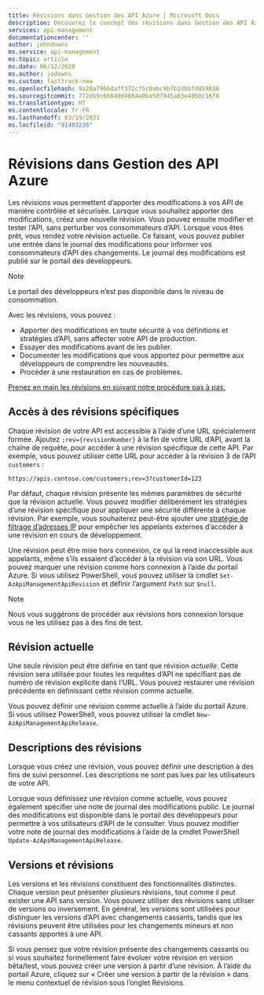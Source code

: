 ```yaml
---
title: Révisions dans Gestion des API Azure | Microsoft Docs
description: Découvrez le concept des révisions dans Gestion des API Azure.
services: api-management
documentationcenter: ''
author: johndowns
ms.service: api-management
ms.topic: article
ms.date: 06/12/2020
ms.author: jodowns
ms.custom: fasttrack-new
ms.openlocfilehash: 9a20a7966daff372cf5c0abc9b7b1dbbfd459838
ms.sourcegitcommit: 772eb9c6684dd4864e0ba507945a83e48b8c16f0
ms.translationtype: HT
ms.contentlocale: fr-FR
ms.lasthandoff: 03/19/2021
ms.locfileid: "91403236"
---
```

# <a name="revisions-in-azure-api-management"></a>Révisions dans Gestion des API Azure

Les révisions vous permettent d’apporter des modifications à vos API de manière contrôlée et sécurisée. Lorsque vous souhaitez apporter des modifications, créez une nouvelle révision. Vous pouvez ensuite modifier et tester l’API, sans perturber vos consommateurs d’API. Lorsque vous êtes prêt, vous rendez votre révision actuelle. Ce faisant, vous pouvez publier une entrée dans le journal des modifications pour informer vos consommateurs d’API des changements. Le journal des modifications est publié sur le portail des développeurs.

> [!NOTE]
> Le portail des développeurs n’est pas disponible dans le niveau de consommation.

Avec les révisions, vous pouvez :

- Apporter des modifications en toute sécurité à vos définitions et stratégies d’API, sans affecter votre API de production.
- Essayer des modifications avant de les publier.
- Documenter les modifications que vous apportez pour permettre aux développeurs de comprendre les nouveautés.
- Procéder à une restauration en cas de problèmes.

[Prenez en main les révisions en suivant notre procédure pas à pas.](./api-management-get-started-revise-api.md)

## <a name="accessing-specific-revisions"></a>Accès à des révisions spécifiques

Chaque révision de votre API est accessible à l’aide d’une URL spécialement formée. Ajoutez `;rev={revisionNumber}` à la fin de votre URL d’API, avant la chaîne de requête, pour accéder à une révision spécifique de cette API. Par exemple, vous pouvez utiliser cette URL pour accéder à la révision 3 de l’API `customers` :

`https://apis.contoso.com/customers;rev=3?customerId=123`

Par défaut, chaque révision présente les mêmes paramètres de sécurité que la révision actuelle. Vous pouvez modifier délibérément les stratégies d’une révision spécifique pour appliquer une sécurité différente à chaque révision. Par exemple, vous souhaiterez peut-être ajouter une [stratégie de filtrage d’adresses IP](./api-management-access-restriction-policies.md#RestrictCallerIPs) pour empêcher les appelants externes d’accéder à une révision en cours de développement.

Une révision peut être mise hors connexion, ce qui la rend inaccessible aux appelants, même s’ils essaient d’accéder à la révision via son URL. Vous pouvez marquer une révision comme hors connexion à l’aide du portail Azure. Si vous utilisez PowerShell, vous pouvez utiliser la cmdlet `Set-AzApiManagementApiRevision` et définir l’argument `Path` sur `$null`.

> [!NOTE]
> Nous vous suggérons de procéder aux révisions hors connexion lorsque vous ne les utilisez pas à des fins de test.

## <a name="current-revision"></a>Révision actuelle

Une seule révision peut être définie en tant que révision *actuelle*. Cette révision sera utilisée pour toutes les requêtes d’API ne spécifiant pas de numéro de révision explicite dans l’URL. Vous pouvez restaurer une révision précédente en définissant cette révision comme actuelle.

Vous pouvez définir une révision comme actuelle à l’aide du portail Azure. Si vous utilisez PowerShell, vous pouvez utiliser la cmdlet `New-AzApiManagementApiRelease`.

## <a name="revision-descriptions"></a>Descriptions des révisions

Lorsque vous créez une révision, vous pouvez définir une description à des fins de suivi personnel. Les descriptions ne sont pas lues par les utilisateurs de votre API.

Lorsque vous définissez une révision comme actuelle, vous pouvez également spécifier une note de journal des modifications public. Le journal des modifications est disponible dans le portail des développeurs pour permettre à vos utilisateurs d’API de le consulter. Vous pouvez modifier votre note de journal des modifications à l’aide de la cmdlet PowerShell `Update-AzApiManagementApiRelease`.

## <a name="versions-and-revisions"></a>Versions et révisions

Les versions et les révisions constituent des fonctionnalités distinctes. Chaque version peut présenter plusieurs révisions, tout comme il peut exister une API sans version. Vous pouvez utiliser des révisions sans utiliser de versions ou inversement. En général, les versions sont utilisées pour distinguer les versions d’API avec changements cassants, tandis que les révisions peuvent être utilisées pour les changements mineurs et non cassants apportés à une API.

Si vous pensez que votre révision présente des changements cassants ou si vous souhaitez formellement faire évoluer votre révision en version bêta/test, vous pouvez créer une version à partir d’une révision. À l’aide du portail Azure, cliquez sur « Créer une version à partir de la révision » dans le menu contextuel de révision sous l’onglet Révisions.
